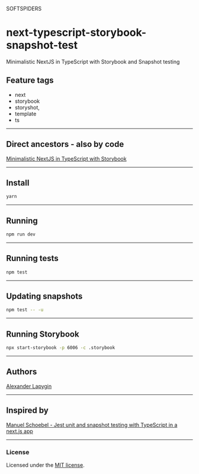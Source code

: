 SOFTSPIDERS
# next-typescript-storybook-snapshot-test

Minimalistic NextJS in TypeScript with Storybook and Snapshot testing

## Feature tags

- next
- storybook
- storyshot,
- template
- ts

---

## Direct ancestors - also by code

[Minimalistic NextJS in TypeScript with Storybook](https://github.com/softspiders/next-typescript-storybook)

---

## Install

```sh
yarn
```

---

## Running

```sh
npm run dev
```

---

## Running tests

```sh
npm test
```
---

## Updating snapshots

```sh
npm test -- -u
```

---

## Running Storybook

```sh
npx start-storybook -p 6006 -c .storybook
```

---

## Authors

[Alexander Lapygin](https://github.com/AlexanderLapygin)

---

## Inspired by

[Manuel Schoebel - Jest unit and snapshot testing with TypeScript in a next.js app](https://www.manuel-schoebel.com/blog/nextjs-typescript-storybook-setup)

---

### License

Licensed under the [MIT license](./LICENSE). 
